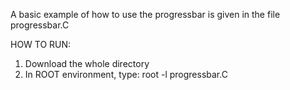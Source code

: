 A basic example of how to use the progressbar is given in the file progressbar.C

HOW TO RUN: 

1. Download the whole directory
2. In ROOT environment, type:    root -l progressbar.C 

